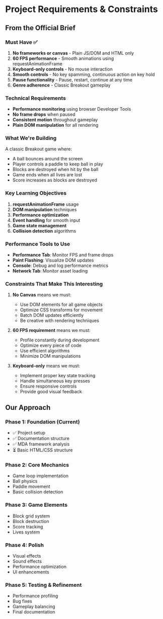 # Project Requirements & Constraints

## From the Official Brief

### Must Have ✅
1. **No frameworks or canvas** - Plain JS/DOM and HTML only
2. **60 FPS performance** - Smooth animations using requestAnimationFrame
3. **Keyboard-only controls** - No mouse interaction
4. **Smooth controls** - No key spamming, continuous action on key hold
5. **Pause functionality** - Pause, restart, continue at any time
6. **Genre adherence** - Classic Breakout gameplay

### Technical Requirements
- **Performance monitoring** using browser Developer Tools
- **No frame drops** when paused
- **Consistent motion** throughout gameplay
- **Plain DOM manipulation** for all rendering

### What We're Building
A classic Breakout game where:
- A ball bounces around the screen
- Player controls a paddle to keep ball in play
- Blocks are destroyed when hit by the ball
- Game ends when all lives are lost
- Score increases as blocks are destroyed

### Key Learning Objectives
1. **requestAnimationFrame** usage
2. **DOM manipulation** techniques
3. **Performance optimization**
4. **Event handling** for smooth input
5. **Game state management**
6. **Collision detection** algorithms

### Performance Tools to Use
- **Performance Tab**: Monitor FPS and frame drops
- **Paint Flashing**: Visualize DOM updates
- **Console**: Debug and log performance metrics
- **Network Tab**: Monitor asset loading

### Constraints That Make This Interesting
1. **No Canvas** means we must:
   - Use DOM elements for all game objects
   - Optimize CSS transforms for movement
   - Batch DOM updates efficiently
   - Be creative with rendering techniques

2. **60 FPS requirement** means we must:
   - Profile constantly during development
   - Optimize every piece of code
   - Use efficient algorithms
   - Minimize DOM manipulations

3. **Keyboard-only** means we must:
   - Implement proper key state tracking
   - Handle simultaneous key presses
   - Ensure responsive controls
   - Provide good visual feedback

## Our Approach

### Phase 1: Foundation (Current)
- ✅ Project setup
- ✅ Documentation structure
- ✅ MDA framework analysis
- ⏳ Basic HTML/CSS structure

### Phase 2: Core Mechanics
- Game loop implementation
- Ball physics
- Paddle movement
- Basic collision detection

### Phase 3: Game Elements
- Block grid system
- Block destruction
- Score tracking
- Lives system

### Phase 4: Polish
- Visual effects
- Sound effects
- Performance optimization
- UI enhancements

### Phase 5: Testing & Refinement
- Performance profiling
- Bug fixes
- Gameplay balancing
- Final documentation